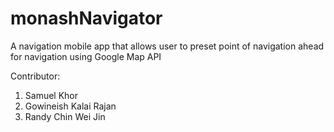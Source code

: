 # monashNavigator
A navigation mobile app that allows user to preset point of navigation ahead for navigation using Google Map API

Contributor: 
1. Samuel Khor
2. Gowineish Kalai Rajan
3. Randy Chin Wei Jin 
